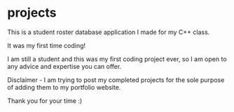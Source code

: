 # projects

This is a student roster database application I made for my C++ class.

It was my first time coding!

I am still a student and this was my first coding project ever, so I am open to any advice and expertise you can offer.

Disclaimer - I am trying to post my completed projects for the sole purpose of adding them to my portfolio website.

Thank you for your time :)
